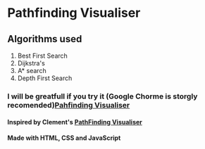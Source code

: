 # Pathfinding Visualiser

## Algorithms used
1. Best First Search
2. Dijkstra's
3. A* search
4. Depth First Search

### I will be greatfull if you try it (Google Chorme is storgly recomended)[Pahfinding Visualiser](https://aadershchaubey.github.io/Pathfinding-Algorithm-Visualiser/main/index.html)

#### Inspired by Clement's [PathFinding Visualiser](https://github.com/clementmihailescu/Pathfinding-Visualizer)

#### Made with HTML, CSS and JavaScript
